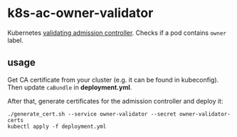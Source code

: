 # k8s-ac-owner-validator

Kubernetes [validating admission controller](https://kubernetes.io/docs/reference/access-authn-authz/admission-controllers/#validatingadmissionwebhook). Checks if a pod contains `owner` label.

## usage

Get CA certificate from your cluster (e.g. it can be found in kubeconfig). Then update `caBundle` in **deployment.yml**.

After that, generate certificates for the admission controller and deploy it:

```
./generate_cert.sh --service owner-validator --secret owner-validator-certs
kubectl apply -f deployment.yml
```